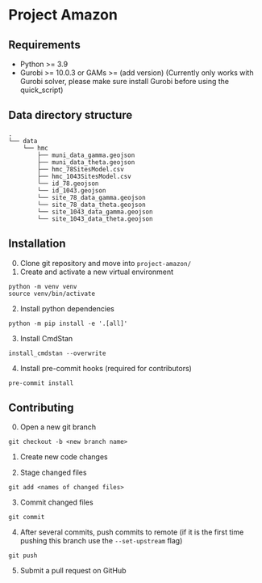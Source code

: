 # Project Amazon

## Requirements
- Python >= 3.9
- Gurobi >= 10.0.3 or GAMs >= (add version)
(Currently only works with Gurobi solver, please make sure install Gurobi before using the quick_script)

## Data directory structure
```
.
└── data
    └── hmc
        ├── muni_data_gamma.geojson
        ├── muni_data_theta.geojson
        ├── hmc_78SitesModel.csv
        ├── hmc_1043SitesModel.csv
        └── id_78.geojson
        └── id_1043.geojson
        └── site_78_data_gamma.geojson
        └── site_78_data_theta.geojson
        └── site_1043_data_gamma.geojson
        └── site_1043_data_theta.geojson
```

## Installation

0. Clone git repository and move into `project-amazon/`
1. Create and activate a new virtual environment
```
python -m venv venv
source venv/bin/activate
```
2. Install python dependencies
```
python -m pip install -e '.[all]'
```

3. Install CmdStan
```
install_cmdstan --overwrite
```

4. Install pre-commit hooks (required for contributors)
```
pre-commit install
```


## Contributing
0. Open a new git branch
```
git checkout -b <new branch name>
```
1. Create new code changes

2. Stage changed files
```
git add <names of changed files>
```

3. Commit changed files
```
git commit
```

4. After several commits, push commits to remote (if it is the first time pushing this branch use the `--set-upstream` flag)
```
git push
```

5. Submit a pull request on GitHub
